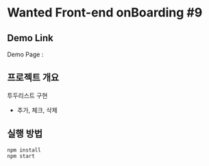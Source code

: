 # Wanted Front-end onBoarding #9

## Demo Link

Demo Page :

## 프로젝트 개요

투두리스트 구현

- 추가, 체크, 삭제

## 실행 방법

```
npm install
npm start
```
